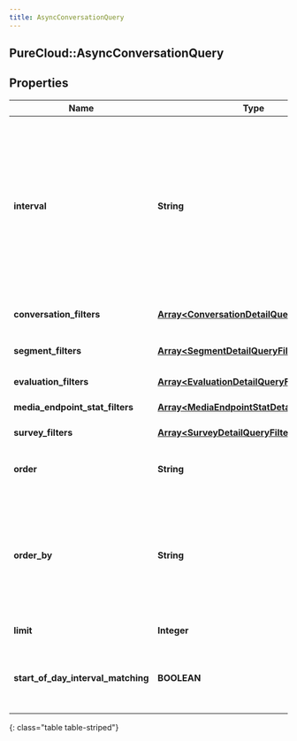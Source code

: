 ```yaml
---
title: AsyncConversationQuery
---
```

## PureCloud::AsyncConversationQuery

## Properties

|Name | Type | Description | Notes|
|------------ | ------------- | ------------- | -------------|
| **interval** | **String** | Specifies the date and time range of data being queried. Results will include conversations that both started on a day touched by the interval AND either started, ended, or any activity during the interval. Intervals are represented as an ISO-8601 string. For example: YYYY-MM-DDThh:mm:ss/YYYY-MM-DDThh:mm:ss | |
| **conversation_filters** | [**Array&lt;ConversationDetailQueryFilter&gt;**](ConversationDetailQueryFilter.html) | Filters that target conversation-level data | [optional] |
| **segment_filters** | [**Array&lt;SegmentDetailQueryFilter&gt;**](SegmentDetailQueryFilter.html) | Filters that target individual segments within a conversation | [optional] |
| **evaluation_filters** | [**Array&lt;EvaluationDetailQueryFilter&gt;**](EvaluationDetailQueryFilter.html) | Filters that target evaluations | [optional] |
| **media_endpoint_stat_filters** | [**Array&lt;MediaEndpointStatDetailQueryFilter&gt;**](MediaEndpointStatDetailQueryFilter.html) | Filters that target mediaEndpointStats | [optional] |
| **survey_filters** | [**Array&lt;SurveyDetailQueryFilter&gt;**](SurveyDetailQueryFilter.html) | Filters that target surveys | [optional] |
| **order** | **String** | Sort the result set in ascending/descending order. Default is ascending | [optional] |
| **order_by** | **String** | Specify which data element within the result set to use for sorting. The options  to use as a basis for sorting the results: conversationStart, segmentStart, and segmentEnd. If not specified, the default is conversationStart | [optional] |
| **limit** | **Integer** | Specify number of results to be returned | [optional] |
| **start_of_day_interval_matching** | **BOOLEAN** | Add a filter to only include conversations that started after the beginning of the interval start date (UTC) | [optional] |
{: class="table table-striped"}


